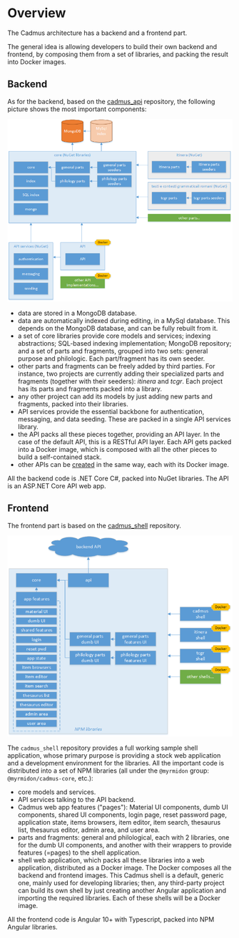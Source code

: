 # Overview

The Cadmus architecture has a backend and a frontend part.

The general idea is allowing developers to build their own backend and frontend, by composing them from a set of libraries, and packing the result into Docker images.

## Backend

As for the backend, based on the [cadmus_api](https://github.com/vedph/cadmus_api) repository, the following picture shows the most important components:

![backend](../images/overview_back.png)

- data are stored in a MongoDB database.
- data are automatically indexed during editing, in a MySql database. This depends on the MongoDB database, and can be fully rebuilt from it.
- a set of core libraries provide core models and services; indexing abstractions; SQL-based indexing implementation; MongoDB repository; and a set of parts and fragments, grouped into two sets: general purpose and philologic. Each part/fragment has its own seeder.
- other parts and fragments can be freely added by third parties. For instance, two projects are currently adding their specialized parts and fragments (together with their seeders): *itinera* and *tcgr*. Each project has its parts and fragments packed into a library.
- any other project can add its models by just adding new parts and fragments, packed into their libraries.
- API services provide the essential backbone for authentication, messaging, and data seeding. These are packed in a single API services library.
- the API packs all these pieces together, providing an API layer. In the case of the default API, this is a RESTful API layer. Each API gets packed into a Docker image, which is composed with all the other pieces to build a self-contained stack.
- other APIs can be [created](../api/creating.md) in the same way, each with its Docker image.

All the backend code is .NET Core C#, packed into NuGet libraries. The API is an ASP.NET Core API web app.

## Frontend

The frontend part is based on the [cadmus_shell](https://github.com/vedph/cadmus_shell) repository.

![frontend](../images/overview_front.png)

The `cadmus_shell` repository provides a full working sample shell application, whose primary purpose is providing a stock web application and a development environment for the libraries. All the important code is distributed into a set of NPM libraries (all under the `@myrmidon` group: `@myrmidon/cadmus-core`, etc.):

- core models and services.
- API services talking to the API backend.
- Cadmus web app features ("pages"): Material UI components, dumb UI components, shared UI components, login page, reset password page, application state, items browsers, item editor, item search, thesaurus list, thesaurus editor, admin area, and user area.
- parts and fragments: general and philological, each with 2 libraries, one for the dumb UI components, and another with their wrappers to provide features (=pages) to the shell application.
- shell web application, which packs all these libraries into a web application, distributed as a Docker image. The Docker composes all the backend and frontend images. This Cadmus shell is a default, generic one, mainly used for developing libraries; then, any third-party project can build its own shell by just creating another Angular application and importing the required libraries. Each of these shells will be a Docker image.

All the frontend code is Angular 10+ with Typescript, packed into NPM Angular libraries.
